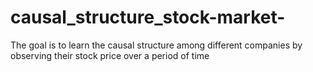 # causal_structure_stock-market-
The goal is to learn the causal structure among different companies by observing their stock price over a period of time
